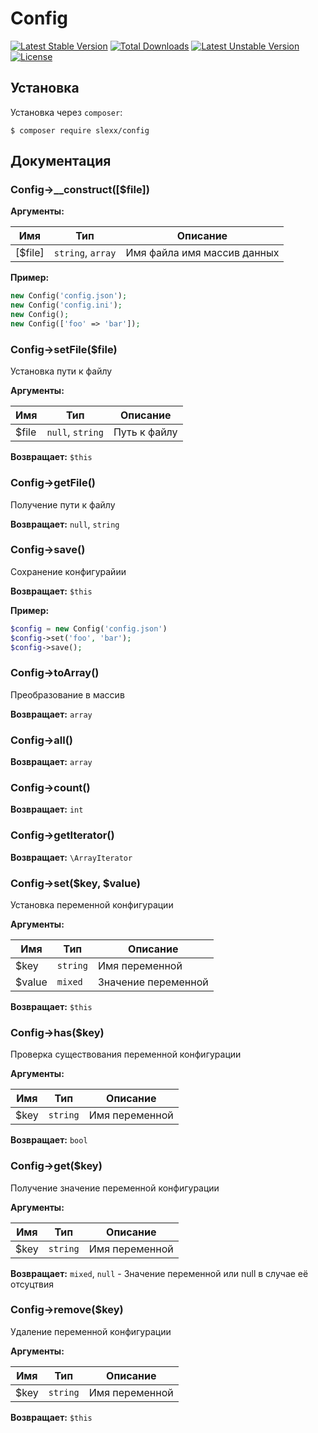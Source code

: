 Config
=========================================
[![Latest Stable Version](https://poser.pugx.org/slexx/config/v/stable)](https://packagist.org/packages/slexx/config) [![Total Downloads](https://poser.pugx.org/slexx/config/downloads)](https://packagist.org/packages/slexx/config) [![Latest Unstable Version](https://poser.pugx.org/slexx/config/v/unstable)](https://packagist.org/packages/slexx/config) [![License](https://poser.pugx.org/slexx/config/license)](https://packagist.org/packages/slexx/config)

## Установка

Установка через `composer`:

```
$ composer require slexx/config
```

## Документация

### Config->__construct([$file])

**Аргументы:**

| Имя     | Тип               | Описание                    |
|---------|-------------------|-----------------------------|
| [$file] | `string`, `array` | Имя файла имя массив данных |

**Пример:**

```php
new Config('config.json');
new Config('config.ini');
new Config();
new Config(['foo' => 'bar']);
```

### Config->setFile($file)

Установка пути к файлу

**Аргументы:**

| Имя   | Тип              | Описание     |
|-------|------------------|--------------|
| $file | `null`, `string` | Путь к файлу |

**Возвращает:** `$this`

### Config->getFile()

Получение пути к файлу

**Возвращает:** `null`, `string`

### Config->save()

Сохранение конфигурайии

**Возвращает:** `$this`

**Пример:**

```php
$config = new Config('config.json')
$config->set('foo', 'bar');
$config->save();
```

### Config->toArray()

Преобразование в массив

**Возвращает:** `array`

### Config->all()

**Возвращает:** `array`

### Config->count()

**Возвращает:** `int`

### Config->getIterator()

**Возвращает:** `\ArrayIterator`

### Config->set($key, $value)

Установка переменной конфигурации

**Аргументы:**

| Имя    | Тип      | Описание            |
|--------|----------|---------------------|
| $key   | `string` | Имя переменной      |
| $value | `mixed`  | Значение переменной |

**Возвращает:** `$this`

### Config->has($key)

Проверка существования переменной конфигурации

**Аргументы:**

| Имя  | Тип      | Описание       |
|------|----------|----------------|
| $key | `string` | Имя переменной |

**Возвращает:** `bool`

### Config->get($key)

Получение значение переменной конфигурации

**Аргументы:**

| Имя  | Тип      | Описание       |
|------|----------|----------------|
| $key | `string` | Имя переменной |

**Возвращает:** `mixed`, `null` - Значение переменной или null в случае её отсуцтвия

### Config->remove($key)

Удаление переменной конфигурации

**Аргументы:**

| Имя  | Тип      | Описание       |
|------|----------|----------------|
| $key | `string` | Имя переменной |

**Возвращает:** `$this`
